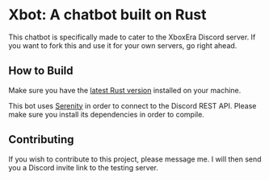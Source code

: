 # Xbot: A chatbot built on Rust

This chatbot is specifically made to cater to the XboxEra Discord server. If you want to fork this and use it for your own servers, go right ahead. 

How to Build
------------

Make sure you have the [latest Rust version](https://www.rust-lang.org/) installed on your machine. 

This bot uses [Serenity](https://github.com/serenity-rs/serenity) in order to connect to the Discord REST API. Please make sure you install its dependencies in order to compile.

Contributing
------------

If you wish to contribute to this project, please message me. I will then send you a Discord invite link to the testing server. 
